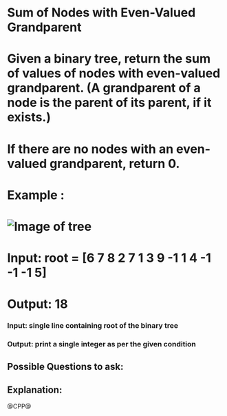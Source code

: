# Sum of Nodes with Even-Valued Grandparent
# Given a binary tree, return the sum of values of nodes with even-valued grandparent.  (A grandparent of a node is the parent of its parent, if it exists.)
# If there are no nodes with an even-valued grandparent, return 0.
# Example :
# ![Image of tree](https://assets.leetcode.com/uploads/2019/07/24/1473_ex1.png)

# Input: root = [6 7 8 2 7 1 3 9 -1 1 4 -1 -1 -1 5]
# Output: 18
### Input: single line containing root of the binary tree
### Output: print a single integer as per the given condition

## Possible Questions to ask:

## Explanation:

@CPP@
